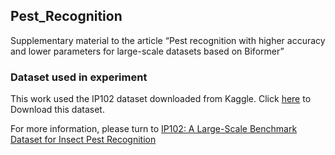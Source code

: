 ## Pest_Recognition
Supplementary material to the article “Pest recognition with higher accuracy and lower parameters for large-scale datasets based on Biformer”

### Dataset used in experiment
This work used the IP102 dataset downloaded from Kaggle. 
Click [here](https://www.kaggle.com/datasets/rtlmhjbn/ip02-dataset) to Download this dataset.

For more information, please turn to [IP102: A Large-Scale Benchmark Dataset for Insect Pest Recognition](https://openaccess.thecvf.com/content_CVPR_2019/html/Wu_IP102_A_Large-Scale_Benchmark_Dataset_for_Insect_Pest_Recognition_CVPR_2019_paper.html)


